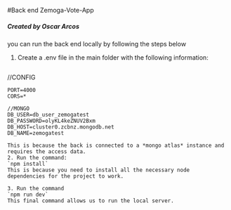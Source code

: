 #Back end Zemoga-Vote-App

##### Created by Oscar Arcos

you can run the back end locally by following the steps below

1. Create a .env file in the main folder with the following information:
    ```
//CONFIG
    
    PORT=4000
    CORS=*
    
    //MONGO
    DB_USER=db_user_zemogatest 
    DB_PASSWORD=olyKL4keZNUV2Bxm
    DB_HOST=cluster0.zcbnz.mongodb.net
    DB_NAME=zemogatest
```
This is because the back is connected to a *mongo atlas* instance and requires the access data.
2. Run the command:
`npm install`
This is because you need to install all the necessary node dependencies for the project to work.

3. Run the command
`npm run dev`
This final command allows us to run the local server.